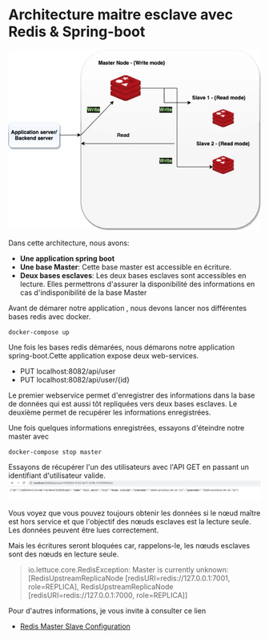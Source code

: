 # Architecture maitre esclave avec Redis & Spring-boot
![img](./architecture_maitre_eslave.png)

Dans cette architecture, nous avons:

* **Une application spring boot**
* **Une base Master**: Cette base master est accessible en écriture.
* **Deux bases esclaves**: Les deux bases esclaves sont accessibles en lecture. Elles permettrons d'assurer la disponibilité des informations en cas d'indisponibilité de la base Master

Avant de démarer notre application , nous devons lancer nos différentes bases redis avec docker.
```
docker-compose up 
```
Une fois les bases redis démarées, nous démarons notre application spring-boot.Cette application expose deux web-services.

- PUT localhost:8082/api/user
- PUT localhost:8082/api/user/{id}

Le premier webservice permet d'enregistrer des informations dans la base de données qui est aussi tôt repliquées vers deux bases esclaves.
Le deuxième permet de recupérer les informations enregistrées.

Une fois quelques informations enregistrées, essayons d'éteindre notre master avec
```
docker-compose stop master
```
Essayons de récupérer l'un des utilisateurs avec l'API GET en passant un identifiant d'utilisateur valide.
![](result1.png)

Vous voyez que vous pouvez toujours obtenir les données si le nœud maître est hors service et que l'objectif des nœuds esclaves est la lecture seule. Les données peuvent être lues correctement.

Mais les écritures seront bloquées car, rappelons-le, les nœuds esclaves sont des nœuds en lecture seule.

> io.lettuce.core.RedisException: Master is currently unknown: [RedisUpstreamReplicaNode [redisURI=redis://127.0.0.1:7001, role=REPLICA], RedisUpstreamReplicaNode [redisURI=redis://127.0.0.1:7000, role=REPLICA]]


Pour d'autres informations, je vous invite à consulter ce lien
* [Redis Master Slave Configuration](https://eresh-zealous.medium.com/redis-master-slave-configuration-and-tested-in-spring-boot-3a68e7314b90)

